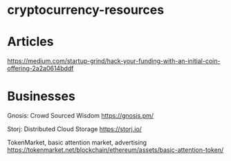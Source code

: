 # cryptocurrency-resources

# Articles

https://medium.com/startup-grind/hack-your-funding-with-an-initial-coin-offering-2a2a0614bddf


# Businesses

Gnosis: Crowd Sourced Wisdom
https://gnosis.pm/

Storj: Distributed Cloud Storage
https://storj.io/

TokenMarket, basic attention market, advertising
https://tokenmarket.net/blockchain/ethereum/assets/basic-attention-token/

